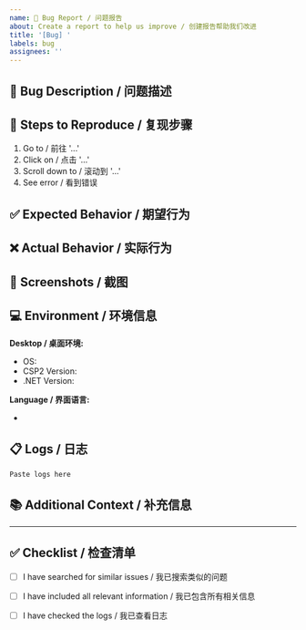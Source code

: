 ```yaml
---
name: 🐛 Bug Report / 问题报告
about: Create a report to help us improve / 创建报告帮助我们改进
title: '[Bug] '
labels: bug
assignees: ''
---
```


## 🐛 Bug Description / 问题描述

<!-- A clear and concise description of the bug -->
<!-- 清晰简洁地描述这个问题 -->



## 📝 Steps to Reproduce / 复现步骤

<!-- Steps to reproduce the behavior -->
<!-- 复现问题的步骤 -->

1. Go to / 前往 '...'
2. Click on / 点击 '...'
3. Scroll down to / 滚动到 '...'
4. See error / 看到错误

## ✅ Expected Behavior / 期望行为

<!-- What you expected to happen -->
<!-- 你期望发生什么 -->



## ❌ Actual Behavior / 实际行为

<!-- What actually happened -->
<!-- 实际发生了什么 -->



## 📸 Screenshots / 截图

<!-- If applicable, add screenshots to help explain your problem -->
<!-- 如适用，添加截图帮助说明问题 -->



## 💻 Environment / 环境信息

**Desktop / 桌面环境:**
- OS: <!-- e.g., Windows 11 -->
- CSP2 Version: <!-- e.g., v0.1.0 -->
- .NET Version: <!-- e.g., .NET 8.0 -->

**Language / 界面语言:**
- <!-- e.g., English, 简体中文 -->

## 📋 Logs / 日志

<!-- Please include relevant log entries if available -->
<!-- 如有，请包含相关日志条目 -->

```
Paste logs here
```

## 📚 Additional Context / 补充信息

<!-- Add any other context about the problem here -->
<!-- 在此添加关于问题的其他信息 -->



---

## ✅ Checklist / 检查清单

- [ ] I have searched for similar issues / 我已搜索类似的问题
- [ ] I have included all relevant information / 我已包含所有相关信息
- [ ] I have checked the logs / 我已查看日志

